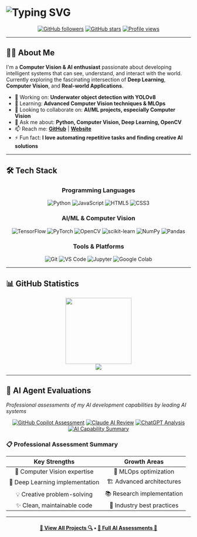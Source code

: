 # <img src="https://readme-typing-svg.demolab.com?font=Fira+Code&weight=500&size=35&pause=1000&color=00FF00&width=800&lines=Hi+there%2C+I'm+Kenzn2+%F0%9F%91%8B;Computer+Vision+%26+AI+Enthusiast;Always+learning+new+technologies...;Let's+collaborate+on+amazing+projects!" alt="Typing SVG" />

<div align="center">
  
[![GitHub followers](https://img.shields.io/github/followers/kenzn2?style=for-the-badge&color=00ff00&labelColor=000000)](https://github.com/kenzn2)
[![GitHub stars](https://img.shields.io/github/stars/kenzn2?style=for-the-badge&color=00ff00&labelColor=000000)](https://github.com/kenzn2)
[![Profile views](https://komarev.com/ghpvc/?username=kenzn2&style=for-the-badge&color=00ff00&label=Profile+Views)](https://github.com/kenzn2)

</div>

---

## 🧑‍💻 About Me

I'm a **Computer Vision & AI enthusiast** passionate about developing intelligent systems that can see, understand, and interact with the world. Currently exploring the fascinating intersection of **Deep Learning**, **Computer Vision**, and **Real-world Applications**.

- 🔭 Working on: **Underwater object detection with YOLOv8**
- 🌱 Learning: **Advanced Computer Vision techniques & MLOps**
- 👯 Looking to collaborate on: **AI/ML projects, especially Computer Vision**
- 💬 Ask me about: **Python, Computer Vision, Deep Learning, OpenCV**
- 📫 Reach me: **[GitHub](https://github.com/kenzn2)** | **[Website](https://kenzn2.github.io)**
- ⚡ Fun fact: **I love automating repetitive tasks and finding creative AI solutions**

---

## 🛠️ Tech Stack

<div align="center">

### Programming Languages
![Python](https://img.shields.io/badge/Python-3776AB?style=for-the-badge&logo=python&logoColor=00ff00&labelColor=000000)
![JavaScript](https://img.shields.io/badge/JavaScript-F7DF1E?style=for-the-badge&logo=javascript&logoColor=00ff00&labelColor=000000)
![HTML5](https://img.shields.io/badge/HTML5-E34F26?style=for-the-badge&logo=html5&logoColor=00ff00&labelColor=000000)
![CSS3](https://img.shields.io/badge/CSS3-1572B6?style=for-the-badge&logo=css3&logoColor=00ff00&labelColor=000000)

### AI/ML & Computer Vision
![TensorFlow](https://img.shields.io/badge/TensorFlow-FF6F00?style=for-the-badge&logo=tensorflow&logoColor=00ff00&labelColor=000000)
![PyTorch](https://img.shields.io/badge/PyTorch-EE4C2C?style=for-the-badge&logo=pytorch&logoColor=00ff00&labelColor=000000)
![OpenCV](https://img.shields.io/badge/OpenCV-27338e?style=for-the-badge&logo=OpenCV&logoColor=00ff00&labelColor=000000)
![scikit-learn](https://img.shields.io/badge/scikit--learn-F7931E?style=for-the-badge&logo=scikit-learn&logoColor=00ff00&labelColor=000000)
![NumPy](https://img.shields.io/badge/numpy-013243?style=for-the-badge&logo=numpy&logoColor=00ff00&labelColor=000000)
![Pandas](https://img.shields.io/badge/pandas-150458?style=for-the-badge&logo=pandas&logoColor=00ff00&labelColor=000000)

### Tools & Platforms  
![Git](https://img.shields.io/badge/Git-F05032?style=for-the-badge&logo=git&logoColor=00ff00&labelColor=000000)
![VS Code](https://img.shields.io/badge/VS_Code-007ACC?style=for-the-badge&logo=visual-studio-code&logoColor=00ff00&labelColor=000000)
![Jupyter](https://img.shields.io/badge/Jupyter-F37626?style=for-the-badge&logo=Jupyter&logoColor=00ff00&labelColor=000000)
![Google Colab](https://img.shields.io/badge/Google_Colab-F9AB00?style=for-the-badge&logo=google-colab&logoColor=00ff00&labelColor=000000)

</div>

---

## 📊 GitHub Statistics

<div align="center">
  <img height="180em" src="https://github-readme-stats.vercel.app/api?username=kenzn2&show_icons=true&theme=dark&hide_border=true&title_color=00ff00&icon_color=00ff00&text_color=ffffff&bg_color=000000"/>
</div>

<div align="center">
  <img src="https://github-readme-activity-graph.vercel.app/graph?username=kenzn2&theme=tokyo-night&color=00ff00&line=00ff00&point=ffffff&area=true&hide_border=true&bg_color=000000"/>
</div>

---

## 🤖 AI Agent Evaluations

*Professional assessments of my AI development capabilities by leading AI systems*

<div align="center">

[![GitHub Copilot Assessment](https://img.shields.io/badge/GitHub_Copilot-Assessment-00ff00?style=for-the-badge&logo=github&logoColor=00ff00&labelColor=000000)][GitHub Copilot Assessment]
[![Claude AI Review](https://img.shields.io/badge/Claude_AI-Review-00ff00?style=for-the-badge&logo=anthropic&logoColor=00ff00&labelColor=000000)][Claude AI Review]
[![ChatGPT Analysis](https://img.shields.io/badge/ChatGPT-Analysis-00ff00?style=for-the-badge&logo=openai&logoColor=00ff00&labelColor=000000)][ChatGPT Analysis]
[![AI Capability Summary](https://img.shields.io/badge/AI_Capability-Summary-00ff00?style=for-the-badge&logo=ai&logoColor=00ff00&labelColor=000000)][AI Capability Summary]

</div>

### 📋 Professional Assessment Summary

| **Key Strengths** | **Growth Areas** |
|:-----------------:|:----------------:|
| 🎯 Computer Vision expertise | 🚀 MLOps optimization |
| 🧠 Deep Learning implementation | 🏗️ Advanced architectures |
| 💡 Creative problem-solving | 📚 Research implementation |
| ✨ Clean, maintainable code | 🏢 Industry best practices |

---

<h4 align="center">
  <a href="https://github.com/kenzn2?tab=repositories" title="Show Repositories">🔎 View All Projects 🔍</a>
  •
  <a href="https://github.com/kenzn2/kenzn2/tree/main/evaluations" title="AI Evaluations">🤖 Full AI Assessments 🤖</a>
</h4>

[GitHub Copilot Assessment]: https://github.com/kenzn2/kenzn2/blob/main/evaluations/github-copilot-assessment.md
[Claude AI Review]: https://github.com/kenzn2/kenzn2/blob/main/evaluations/claude-ai-review.md
[ChatGPT Analysis]: https://github.com/kenzn2/kenzn2/blob/main/evaluations/chatgpt-analysis.md
[AI Capability Summary]: https://github.com/kenzn2/kenzn2/blob/main/evaluations/ai-capability-summary.md
[GitHub]: https://github.com/kenzn2
[Website]: https://kenzn2.github.io